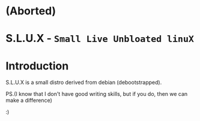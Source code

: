 # (Aborted)
# S.L.U.X - `Small Live Unbloated linuX`

# Introduction
S.L.U.X is a small distro derived from debian (debootstrapped).

PS.(I know that I don't have good writing skills, but if you do, then we can make a difference)

:)
